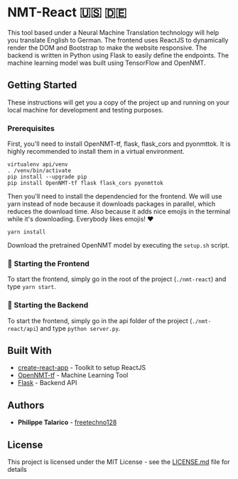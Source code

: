 # NMT-React :us: :de:

This tool based under a Neural Machine Translation technology will help you translate English to German. The frontend uses ReactJS to dynamically render the DOM and Bootstrap to make the website responsive. The backend is written in Python using Flask to easily define the endpoints. The machine learning model was built using TensorFlow and OpenNMT.

## Getting Started

These instructions will get you a copy of the project up and running on your local machine for development and testing purposes.

### Prerequisites

First, you'll need to install OpenNMT-tf, flask, flask_cors and pyonmttok. It is highly recommended to install them in a virtual environment.

```
virtualenv api/venv
. /venv/bin/activate
pip install --upgrade pip
pip install OpenNMT-tf flask flask_cors pyonmttok 
```

Then you'll need to install the dependencied for the frontend. We will use yarn instead of node because it downloads packages in parallel, which reduces the download time. Also because it adds nice emojis in the terminal while it's downloading. Everybody likes emojis! :heart:

```
yarn install
```

Download the pretrained OpenNMT model by executing the `setup.sh` script.

### :rocket: Starting the Frontend

To start the frontend, simply go in the root of the project (`./nmt-react`) and type  `yarn start`.

### :snake: Starting the Backend

To start the frontend, simply go in the api folder of the project (`./nmt-react/api`) and type  `python server.py`.

## Built With

* [create-react-app](https://github.com/facebook/create-react-app) - Toolkit to setup ReactJS
* [OpenNMT-tf](https://opennmt.net/) - Machine Learning Tool
* [Flask](https://github.com/pallets/flask) - Backend API

## Authors

* **Philippe Talarico** - [freetechno128](https://github.com/freetechno128)

## License

This project is licensed under the MIT License - see the [LICENSE.md](LICENSE.md) file for details


